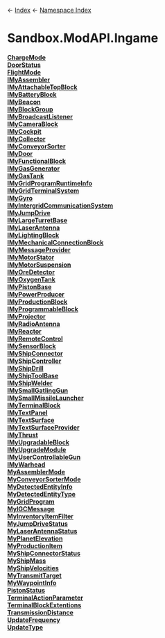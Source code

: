 ← [Index](Api-Index) ← [Namespace Index](Namespace-Index)

# Sandbox.ModAPI.Ingame

**[ChargeMode](Sandbox.ModAPI.Ingame.ChargeMode)**  
**[DoorStatus](Sandbox.ModAPI.Ingame.DoorStatus)**  
**[FlightMode](Sandbox.ModAPI.Ingame.FlightMode)**  
**[IMyAssembler](Sandbox.ModAPI.Ingame.IMyAssembler)**  
**[IMyAttachableTopBlock](Sandbox.ModAPI.Ingame.IMyAttachableTopBlock)**  
**[IMyBatteryBlock](Sandbox.ModAPI.Ingame.IMyBatteryBlock)**  
**[IMyBeacon](Sandbox.ModAPI.Ingame.IMyBeacon)**  
**[IMyBlockGroup](Sandbox.ModAPI.Ingame.IMyBlockGroup)**  
**[IMyBroadcastListener](Sandbox.ModAPI.Ingame.IMyBroadcastListener)**  
**[IMyCameraBlock](Sandbox.ModAPI.Ingame.IMyCameraBlock)**  
**[IMyCockpit](Sandbox.ModAPI.Ingame.IMyCockpit)**  
**[IMyCollector](Sandbox.ModAPI.Ingame.IMyCollector)**  
**[IMyConveyorSorter](Sandbox.ModAPI.Ingame.IMyConveyorSorter)**  
**[IMyDoor](Sandbox.ModAPI.Ingame.IMyDoor)**  
**[IMyFunctionalBlock](Sandbox.ModAPI.Ingame.IMyFunctionalBlock)**  
**[IMyGasGenerator](Sandbox.ModAPI.Ingame.IMyGasGenerator)**  
**[IMyGasTank](Sandbox.ModAPI.Ingame.IMyGasTank)**  
**[IMyGridProgramRuntimeInfo](Sandbox.ModAPI.Ingame.IMyGridProgramRuntimeInfo)**  
**[IMyGridTerminalSystem](Sandbox.ModAPI.Ingame.IMyGridTerminalSystem)**  
**[IMyGyro](Sandbox.ModAPI.Ingame.IMyGyro)**  
**[IMyIntergridCommunicationSystem](Sandbox.ModAPI.Ingame.IMyIntergridCommunicationSystem)**  
**[IMyJumpDrive](Sandbox.ModAPI.Ingame.IMyJumpDrive)**  
**[IMyLargeTurretBase](Sandbox.ModAPI.Ingame.IMyLargeTurretBase)**  
**[IMyLaserAntenna](Sandbox.ModAPI.Ingame.IMyLaserAntenna)**  
**[IMyLightingBlock](Sandbox.ModAPI.Ingame.IMyLightingBlock)**  
**[IMyMechanicalConnectionBlock](Sandbox.ModAPI.Ingame.IMyMechanicalConnectionBlock)**  
**[IMyMessageProvider](Sandbox.ModAPI.Ingame.IMyMessageProvider)**  
**[IMyMotorStator](Sandbox.ModAPI.Ingame.IMyMotorStator)**  
**[IMyMotorSuspension](Sandbox.ModAPI.Ingame.IMyMotorSuspension)**  
**[IMyOreDetector](Sandbox.ModAPI.Ingame.IMyOreDetector)**  
**[IMyOxygenTank](Sandbox.ModAPI.Ingame.IMyOxygenTank)**  
**[IMyPistonBase](Sandbox.ModAPI.Ingame.IMyPistonBase)**  
**[IMyPowerProducer](Sandbox.ModAPI.Ingame.IMyPowerProducer)**  
**[IMyProductionBlock](Sandbox.ModAPI.Ingame.IMyProductionBlock)**  
**[IMyProgrammableBlock](Sandbox.ModAPI.Ingame.IMyProgrammableBlock)**  
**[IMyProjector](Sandbox.ModAPI.Ingame.IMyProjector)**  
**[IMyRadioAntenna](Sandbox.ModAPI.Ingame.IMyRadioAntenna)**  
**[IMyReactor](Sandbox.ModAPI.Ingame.IMyReactor)**  
**[IMyRemoteControl](Sandbox.ModAPI.Ingame.IMyRemoteControl)**  
**[IMySensorBlock](Sandbox.ModAPI.Ingame.IMySensorBlock)**  
**[IMyShipConnector](Sandbox.ModAPI.Ingame.IMyShipConnector)**  
**[IMyShipController](Sandbox.ModAPI.Ingame.IMyShipController)**  
**[IMyShipDrill](Sandbox.ModAPI.Ingame.IMyShipDrill)**  
**[IMyShipToolBase](Sandbox.ModAPI.Ingame.IMyShipToolBase)**  
**[IMyShipWelder](Sandbox.ModAPI.Ingame.IMyShipWelder)**  
**[IMySmallGatlingGun](Sandbox.ModAPI.Ingame.IMySmallGatlingGun)**  
**[IMySmallMissileLauncher](Sandbox.ModAPI.Ingame.IMySmallMissileLauncher)**  
**[IMyTerminalBlock](Sandbox.ModAPI.Ingame.IMyTerminalBlock)**  
**[IMyTextPanel](Sandbox.ModAPI.Ingame.IMyTextPanel)**  
**[IMyTextSurface](Sandbox.ModAPI.Ingame.IMyTextSurface)**  
**[IMyTextSurfaceProvider](Sandbox.ModAPI.Ingame.IMyTextSurfaceProvider)**  
**[IMyThrust](Sandbox.ModAPI.Ingame.IMyThrust)**  
**[IMyUpgradableBlock](Sandbox.ModAPI.Ingame.IMyUpgradableBlock)**  
**[IMyUpgradeModule](Sandbox.ModAPI.Ingame.IMyUpgradeModule)**  
**[IMyUserControllableGun](Sandbox.ModAPI.Ingame.IMyUserControllableGun)**  
**[IMyWarhead](Sandbox.ModAPI.Ingame.IMyWarhead)**  
**[MyAssemblerMode](Sandbox.ModAPI.Ingame.MyAssemblerMode)**  
**[MyConveyorSorterMode](Sandbox.ModAPI.Ingame.MyConveyorSorterMode)**  
**[MyDetectedEntityInfo](Sandbox.ModAPI.Ingame.MyDetectedEntityInfo)**  
**[MyDetectedEntityType](Sandbox.ModAPI.Ingame.MyDetectedEntityType)**  
**[MyGridProgram](Sandbox.ModAPI.Ingame.MyGridProgram)**  
**[MyIGCMessage](Sandbox.ModAPI.Ingame.MyIGCMessage)**  
**[MyInventoryItemFilter](Sandbox.ModAPI.Ingame.MyInventoryItemFilter)**  
**[MyJumpDriveStatus](Sandbox.ModAPI.Ingame.MyJumpDriveStatus)**  
**[MyLaserAntennaStatus](Sandbox.ModAPI.Ingame.MyLaserAntennaStatus)**  
**[MyPlanetElevation](Sandbox.ModAPI.Ingame.MyPlanetElevation)**  
**[MyProductionItem](Sandbox.ModAPI.Ingame.MyProductionItem)**  
**[MyShipConnectorStatus](Sandbox.ModAPI.Ingame.MyShipConnectorStatus)**  
**[MyShipMass](Sandbox.ModAPI.Ingame.MyShipMass)**  
**[MyShipVelocities](Sandbox.ModAPI.Ingame.MyShipVelocities)**  
**[MyTransmitTarget](Sandbox.ModAPI.Ingame.MyTransmitTarget)**  
**[MyWaypointInfo](Sandbox.ModAPI.Ingame.MyWaypointInfo)**  
**[PistonStatus](Sandbox.ModAPI.Ingame.PistonStatus)**  
**[TerminalActionParameter](Sandbox.ModAPI.Ingame.TerminalActionParameter)**  
**[TerminalBlockExtentions](Sandbox.ModAPI.Ingame.TerminalBlockExtentions)**  
**[TransmissionDistance](Sandbox.ModAPI.Ingame.TransmissionDistance)**  
**[UpdateFrequency](Sandbox.ModAPI.Ingame.UpdateFrequency)**  
**[UpdateType](Sandbox.ModAPI.Ingame.UpdateType)**

